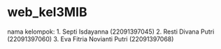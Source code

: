# web_kel3MIB
nama kelompok: 1. Septi Isdayanna (22091397045) 2. Resti Divana Putri (22091397060) 3. Eva Fitria Novianti Putri (22091397068)


